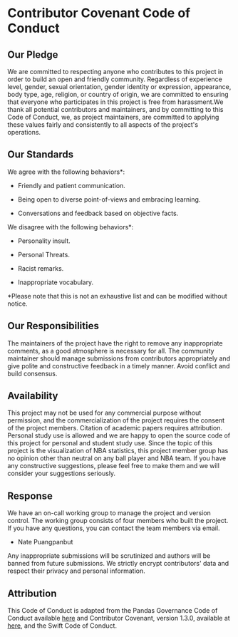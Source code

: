 # Contributor Covenant Code of Conduct

## Our Pledge

We are committed to respecting anyone who contributes to this project in order to build an open and friendly community. Regardless of experience level, gender, sexual orientation, gender identity or expression, appearance, body type, age, religion, or country of origin, we are committed to ensuring that everyone who participates in this project is free from harassment.We thank all potential contributors and maintainers, and by committing to this Code of Conduct, we, as project maintainers, are committed to applying these values fairly and consistently to all aspects of the project's operations.

## Our Standards

We agree with the following behaviors*:

- Friendly and patient communication.

- Being open to diverse point-of-views and embracing learning.

- Conversations and feedback based on objective facts.

We disagree with the following behaviors*:

- Personality insult.

- Personal Threats.

- Racist remarks.

- Inappropriate vocabulary.

*Please note that this is not an exhaustive list and can be modified without notice. 

## Our Responsibilities

The maintainers of the project have the right to remove any inappropriate comments, as a good atmosphere is necessary for all. The community maintainer should manage submissions from contributors appropriately and give polite and constructive feedback in a timely manner. Avoid conflict and build consensus.

## Availability

This project may not be used for any commercial purpose without permission, and the commercialization of the project requires the consent of the project members. Citation of academic papers requires attribution. Personal study use is allowed and we are happy to open the source code of this project for personal and student study use.
Since the topic of this project is the visualization of NBA statistics, this project member group has no opinion other than neutral on any ball player and NBA team. If you have any constructive suggestions, please feel free to make them and we will consider your suggestions seriously.

## Response

We have an on-call working group to manage the project and version control. The working group consists of four members who built the project. If you have any questions, you can contact the team members via email.

-   Nate Puangpanbut

Any inappropriate submissions will be scrutinized and authors will be banned from future submissions. We strictly encrypt contributors' data and respect their privacy and personal information.

## Attribution

This Code of Conduct is adapted from the Pandas Governance Code of Conduct available [here](https://github.com/pandas-dev/pandas-governance/blob/master/code-of-conduct.md) and Contributor Covenant, version 1.3.0, available at [here](http://contributor-covenant.org/version/1/3/0/), and the Swift Code of Conduct.



